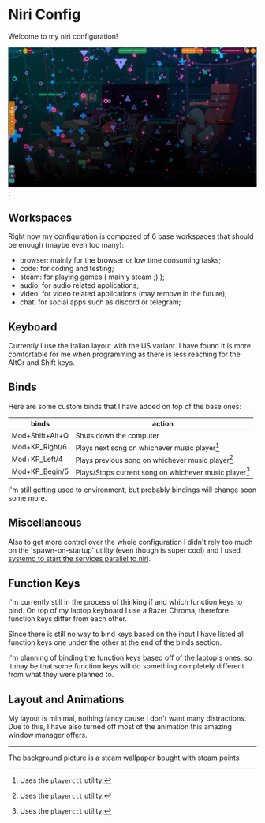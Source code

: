 # Niri Config

Welcome to my niri configuration!

![screenshot](./niri_screenshot.png);

## Workspaces

Right now my configuration is composed of 6 base workspaces that should be enough
(maybe even too many):

- browser: mainly for the browser or low time consuming tasks;
- code: for coding and testing;
- steam: for playing games ( mainly steam ;) );
- audio: for audio related applications;
- video: for video related applications (may remove in the future);
- chat: for social apps such as discord or telegram;

## Keyboard

Currently I use the Italian layout with the US variant.
I have found it is more comfortable for me when programming as there is less 
reaching for the AltGr and Shift keys.

## Binds

Here are some custom binds that I have added on top of the base ones:


| binds | action | 
| ----- | ------ |
| Mod+Shift+Alt+Q | Shuts down the computer |
| Mod+KP_Right/6 | Plays next song on whichever music player[^1] |
| Mod+KP_Left/4 | Plays previous song on whichever music player[^1] |
| Mod+KP_Begin/5 | Plays/Stops current song on whichever music player[^1] |

I'm still getting used to environment, but probably bindings will change soon some more.


[^1]: Uses the `playerctl` utility.

## Miscellaneous

Also to get more control over the whole configuration I didn't rely too much on the 'spawn-on-startup' utility (even though is super cool) and I used 
[systemd to start the services parallel to niri](https://github.com/YaLTeR/niri/wiki/Example-systemd-Setup).

## Function Keys

I'm currently still in the process of thinking if and which function keys to bind.
On top of my laptop keyboard I use a Razer Chroma, therefore function keys differ from each other.

Since there is still no way to bind keys based on the input I have listed all function keys one under the other at the end of the binds section. 

I'm planning of binding the function keys based off of the laptop's ones, so it may be that some function keys will do something completely different from what they were planned to.

## Layout and Animations

My layout is minimal, nothing fancy cause I don't want many distractions. Due to this, I have also turned off most of the animation this amazing window manager offers.

---

The background picture is a steam wallpaper bought with steam points
